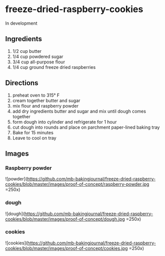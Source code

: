 # freeze-dried-raspberry-cookies
In development

## Ingredients
1. 1/2 cup butter
2. 1/4 cup powdered sugar
3. 3/4 cup all-purpose flour
4. 1/4 cup ground freeze dried raspberries

## Directions
1. preheat oven to 315° F
2. cream together butter and sugar
3. mix flour and raspberry powder
4. add dry ingredients butter and sugar and mix until dough comes together
5. form dough into cylinder and refrigerate for 1 hour
6. cut dough into rounds and place on parchment paper-lined baking tray
7. Bake for 15 minutes
8. Leave to cool on tray

## Images

### Raspberry powder
![powder](https://github.com/mb-bakingjournal/freeze-dried-raspberry-cookies/blob/master/images/proof-of-concept/raspberry-powder.jpg =250x)


### dough
![dough](https://github.com/mb-bakingjournal/freeze-dried-raspberry-cookies/blob/master/images/proof-of-concept/dough.jpg  =250x)


### cookies
![cookies](https://github.com/mb-bakingjournal/freeze-dried-raspberry-cookies/blob/master/images/proof-of-concept/cookies.jpg =250x)
